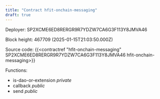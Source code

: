 ```yaml
---
title: "Contract hfit-onchain-messaging"
draft: true
---
```

Deployer: SP2XCME6ED8RERGR9R7YDZW7CA6G3F113Y8JMVA46


 



Block height: 467709 (2025-01-15T21:03:50.000Z)

Source code: {{<contractref "hfit-onchain-messaging" SP2XCME6ED8RERGR9R7YDZW7CA6G3F113Y8JMVA46 hfit-onchain-messaging>}}

Functions:

* is-dao-or-extension _private_
* callback _public_
* send _public_
